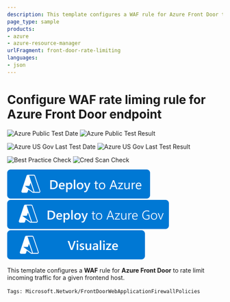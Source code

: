 ```yaml
---
description: This template configures a WAF rule for Azure Front Door to rate limit incoming traffic for a given frontend host.
page_type: sample
products:
- azure
- azure-resource-manager
urlFragment: front-door-rate-limiting
languages:
- json
---
```

# Configure WAF rate liming rule for Azure Front Door endpoint

![Azure Public Test Date](https://azurequickstartsservice.blob.core.windows.net/badges/quickstarts/microsoft.network/front-door-rate-limiting/PublicLastTestDate.svg)
![Azure Public Test Result](https://azurequickstartsservice.blob.core.windows.net/badges/quickstarts/microsoft.network/front-door-rate-limiting/PublicDeployment.svg)

![Azure US Gov Last Test Date](https://azurequickstartsservice.blob.core.windows.net/badges/quickstarts/microsoft.network/front-door-rate-limiting/FairfaxLastTestDate.svg)
![Azure US Gov Last Test Result](https://azurequickstartsservice.blob.core.windows.net/badges/quickstarts/microsoft.network/front-door-rate-limiting/FairfaxDeployment.svg)

![Best Practice Check](https://azurequickstartsservice.blob.core.windows.net/badges/quickstarts/microsoft.network/front-door-rate-limiting/BestPracticeResult.svg)
![Cred Scan Check](https://azurequickstartsservice.blob.core.windows.net/badges/quickstarts/microsoft.network/front-door-rate-limiting/CredScanResult.svg)

[![Deploy To Azure](https://raw.githubusercontent.com/Azure/azure-quickstart-templates/master/1-CONTRIBUTION-GUIDE/images/deploytoazure.svg?sanitize=true)](https://portal.azure.com/#create/Microsoft.Template/uri/https%3A%2F%2Fraw.githubusercontent.com%2FAzure%2Fazure-quickstart-templates%2Fmaster%2Fquickstarts%2Fmicrosoft.network%2Ffront-door-rate-limiting%2Fazuredeploy.json)
[![Deploy To Azure US Gov](https://raw.githubusercontent.com/Azure/azure-quickstart-templates/master/1-CONTRIBUTION-GUIDE/images/deploytoazuregov.svg?sanitize=true)](https://portal.azure.us/#create/Microsoft.Template/uri/https%3A%2F%2Fraw.githubusercontent.com%2FAzure%2Fazure-quickstart-templates%2Fmaster%2Fquickstarts%2Fmicrosoft.network%2Ffront-door-rate-limiting%2Fazuredeploy.json)
[![Visualize](https://raw.githubusercontent.com/Azure/azure-quickstart-templates/master/1-CONTRIBUTION-GUIDE/images/visualizebutton.svg?sanitize=true)](http://armviz.io/#/?load=https%3A%2F%2Fraw.githubusercontent.com%2FAzure%2Fazure-quickstart-templates%2Fmaster%2Fquickstarts%2Fmicrosoft.network%2Ffront-door-rate-limiting%2Fazuredeploy.json)

This template configures a **WAF** rule for **Azure Front Door** to rate limit incoming traffic for a given frontend host.

`Tags: Microsoft.Network/FrontDoorWebApplicationFirewallPolicies`
